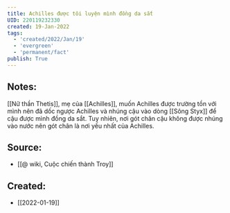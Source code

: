```yaml
---
title: Achilles được tôi luyện mình đồng da sắt
UID: 220119232330
created: 19-Jan-2022
tags:
  - 'created/2022/Jan/19'
  - 'evergreen'
  - 'permanent/fact'
publish: True
---
```

## Notes:
[[Nữ thần Thetis]], mẹ của [[Achilles]], muốn Achilles được trường tồn với mình nên đã dốc ngược Achilles và nhúng cậu vào dòng [[Sông Styx]] để cậu được mình đồng da sắt. Tuy nhiên, nơi gót chân cậu không được nhúng vào nước nên gót chân là nơi yếu nhất của Achilles.

## Source:
- [[@ wiki, Cuộc chiến thành Troy]]


## Created:
- [[2022-01-19]]
